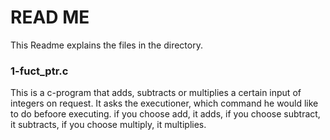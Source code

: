 # READ ME
This Readme explains the files in the directory.

### 1-fuct_ptr.c
This is a c-program that adds, subtracts or multiplies a certain input of integers on request. It asks the executioner, which command he would like to do befoore executing. if you choose add, it adds, if you choose subtract, it subtracts, if you choose multiply, it multiplies.
